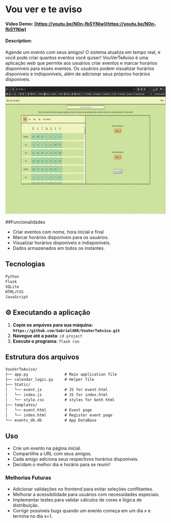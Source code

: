# Vou ver e te aviso
#### Video Demo: [https://youtu.be/N0n-fbSYNiw](https://youtu.be/N0n-fbSYNiw)
#### Description:
Agende um evento com seus amigos! O sistema atualiza em tempo real, e você pode criar quantos eventos você quiser! VouVerTeAviso é uma aplicação web que permite aos usuários criar eventos e marcar horários disponíveis para esses eventos. Os usuários podem visualizar horários disponíveis e indisponíveis, além de adicionar seus próprios horários disponíveis.

<img src="./Anotações/demo.gif" widht=800 height=400>

##Funcionalidades
 - Criar eventos com nome, hora inicial e final
 - Marcar horários disponíveis para os usuários.
 - Visualizar horários disponíveis e indisponíveis.
 - Dados armazenados em todos os instantes.

## Tecnologias

```
Python
Flask
SQLite
HTML/CSS
JavaScript
```

## ⚙ Executando a aplicação
1. **Copie os arquivos para sua máquina: `https://github.com/GabrielGRR/VouVerTeAviso.git`**
2. **Navegue até a pasta**: `cd project`
3. **Execute o programa**: `flask run`

## Estrutura dos arquivos
```
VouVerTeAviso/
├── app.py                # Main application file
├── calendar_logic.py     # Helper file
├── Static/
│   └── event.js          # JS for event.html
│   └── index.js          # JS for index.html
│   └── style.css         # styles for both html
├── templates/
│   └── event.html        # Event page
│   └── index.html        # Register event page
└── events_db.db          # App DataBase
```

## Uso
- Crie um evento na página inicial.
- Compartilhe a URL com seus amigos.
- Cada amigo adiciona seus respectivos horários disponíveis.
- Decidam o melhor dia e horário para se reunir!

### Melhorias Futuras
- Adicionar validações no frontend para evitar seleções conflitantes.
- Melhorar a acessibilidade para usuários com necessidades especiais.
- Implementar testes para validar cálculos de cores e lógica de distribuição.
- Corrigir possíveis bugs quando um evento começa em um dia x e termina no dia x+1.

